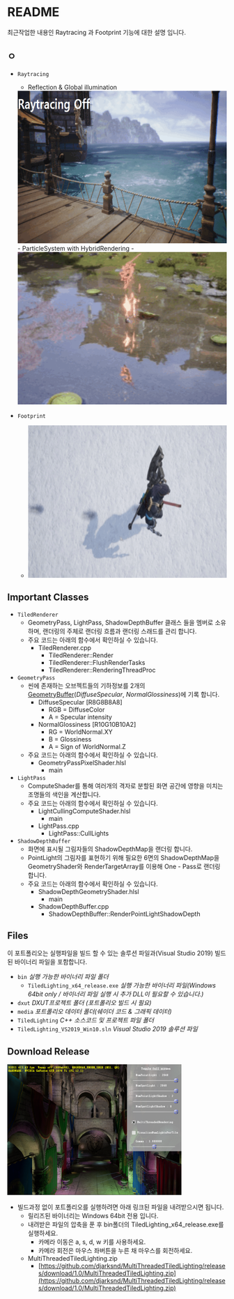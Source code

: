 # README

최근작업한 내용인 Raytracing 과 Footprint 기능에 대한 설명 입니다.

## ㅇ
-   `Raytracing`
    -   Reflection & Global illumination
    <img src="https://github.com/djarksnd/RecentWork/blob/main/images/RTXAnimation.gif?raw=true" width=600 height=350>
    -   ParticleSystem with HybridRendering
    -   <img src="https://github.com/djarksnd/RecentWork/blob/main/images/RTXParticleAnimation.gif?raw=true" width=600 height=350>

-   `Footprint`
    -   <img src="https://github.com/djarksnd/RecentWork/blob/main/images/FootprintAnimation.gif?raw=true" width=600 height=350>

## Important Classes
-   `TiledRenderer`
    -   GeometryPass, LightPass, ShadowDepthBuffer 클래스 들을 멤버로 소유 하며, 랜더링의 주체로 랜더링 흐름과 랜더링 스래드를 관리 합니다.
    -   주요 코드는 아래의 함수에서 확인하실 수 있습니다.
        -   TiledRenderer.cpp
            -   TiledRenderer::Render
            -   TiledRenderer::FlushRenderTasks
            -   TiledRenderer::RenderingThreadProc
-   `GeometryPass`
    -   씬에 존재하는 오브젝트들의 기하정보를 2개의 [GeometryBuffer](https://en.wikipedia.org/wiki/Glossary_of_computer_graphics#g-buffer)(_DiffuseSpecular_, _NormalGlossiness_)에 기록 합니다.
        -   DiffuseSpecular [R8G8B8A8]
            -   RGB = DiffuseColor
            -   A = Specular intensity
        -   NormalGlossiness [R10G10B10A2]
            -   RG = WorldNormal.XY
            -   B = Glossiness
            -   A = Sign of WorldNormal.Z
    -   주요 코드는 아래의 함수에서 확인하실 수 있습니다.
        -   GeometryPassPixelShader.hlsl
            -   main
-   `LightPass`
    -   ComputeShader를 통해 여러개의 격자로 분할된 화면 공간에 영향을 미치는 조명들의 색인을 계산합니다.
    -   주요 코드는 아래의 함수에서 확인하실 수 있습니다.
        - LightCullingComputeShader.hlsl
            -   main  
        - LightPass.cpp
            -   LightPass::CullLights
-   `ShadowDepthBuffer`
    -   화면에 표시될 그림자들의 ShadowDepthMap을 랜더링 합니다.
    -   PointLight의 그림자를 표현하기 위해 필요한 6면의 ShadowDepthMap을 GeometryShader와 RenderTargetArray를 이용해 One - Pass로 랜더링 합니다.
    -   주요 코드는 아래의 함수에서 확인하실 수 있습니다.
        -   ShadowDepthGeometryShader.hlsl
            -   main
        -   ShadowDepthBuffer.cpp
            -   ShadowDepthBuffer::RenderPointLightShadowDepth

## Files
이 포트폴리오는 실행파일을 빌드 할 수 있는 솔루션 파일과(Visual Studio 2019) 빌드된 바이너리 파일을 포함합니다.

-   `bin` _실행 가능한 바이너리 파일 폴더_
    -   `TiledLighting_x64_release.exe` _실행 가능한 바이너리 파일(Windows 64bit only / 바이너리 파일 실행 시 추가 DLL이 필요할 수 있습니다.)_
-   `dxut` _DXUT프로젝트 폴더 (포트폴리오 빌드 시 필요)_
-   `media` _포트폴리오 데이터 폴더(쉐이더 코드 & 그래픽 데이터)_
-   `TiledLighting` _C++ 소스코드 및 프로젝트 파일 폴더_
-   `TiledLighting_VS2019_Win10.sln` _Visual Studio 2019 솔루션 파일_

## Download Release
<img src="https://github.com/djarksnd/MultiThreadedTiledLighting/blob/master/ScreenShot.png?raw=true" width=400 height=300>

-   빌드과정 없이 포트폴리오를 실행하려면 아래 링크된 파일을 내려받으시면 됩니다.
    -   릴리즈된 바이너리는 Windows 64bit 전용 입니다.
    -   내려받은 파일의 압축을 푼 후 bin폴더의 TiledLighting_x64_release.exe를 실행하세요.
        -   카메라 이동은 a, s, d, w 키를 사용하세요.
        -   카메라 회전은 마우스 좌버튼을 누른 채 마우스를 회전하세요.
    -   MultiThreadedTiledLighting.zip
        -   [https://github.com/djarksnd/MultiThreadedTiledLighting/releases/download/1.0/MultiThreadedTiledLighting.zip](https://github.com/djarksnd/MultiThreadedTiledLighting/releases/download/1.0/MultiThreadedTiledLighting.zip)
